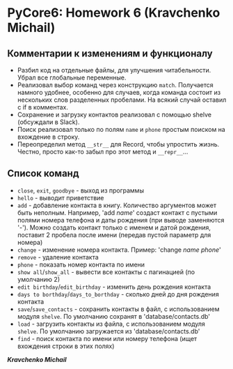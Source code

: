# PyCore6: Homework 6 (Kravchenko Michail)

## Комментарии к изменениям и функционалу

- Разбил код на отдельные файлы, для улучшения читабельности. Убрал все глобальные переменные.
- Реализовал выбор команд через конструкцию `match`. Получается намного удобнее, особенно для случаев, когда команда состоит из нескольких слов разделенных пробелами. На всякий случай оставил с if в комментах.
- Сохранение и загрузку контактов реализовал с помощью shelve (обсуждали в Slack).
- Поиск реализовал только по полям `name` и `phone` простым поиском на вхождение в строку.
- Переопределил метод `__str__` для Record, чтобы упростить жизнь. Честно, просто как-то забыл про этот метод и `__repr__`...

## Список команд
* `close`, `exit`, `goodbye` - выход из программы
* `hello` - выводит приветствие
* `add` - добавление контакта в книгу. Количество аргументов может быть неполным. Например, 'add _name_' создаст контакт с пустыми полями номера телефона и даты рождения (при выводе заменяются '-'). Можно создать контакт только с именем и датой рождения, поставит 2 пробела после имени (передав пустой параметр для номера)
* `change` - изменение номера контакта. Пример: 'change _name_ _phone_'
* `remove` - удаление контакта
* `phone` - показать номер контакта по имени
* `show all`/`show_all` - вывести все контакты с пагинацией (по умолчанию 2)
* `edit birthday`/`edit_birthday` - изменить день рождения контакта
* `days to borthday`/`days_to_borthday` - сколько дней до дня рождения контакта
* `save`/`save_contacts` - сохранить контакты в файл, с использованием модуля `shelve`. По умолчанию сохранят в 'database/contacts.db'
* `load` - загрузить контакты из файла, с использованием модуля `shelve`. По умолчанию загружается из 'database/contacts.db'
* `find` - поиск контакта по имени или номеру телефона (ищет вхождения строки в этих полях)

**_Kravchenko Michail_**
